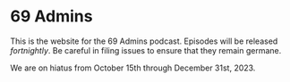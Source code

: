 69 Admins
================

This is the website for the 69 Admins podcast.  Episodes will be released *fortnightly*.  Be careful in filing issues to ensure that they remain germane.  

We are on hiatus from October 15th through December 31st, 2023.